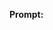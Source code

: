 **Prompt:**
<!doctype html><html lang="en-gb" class="a-no-js" data-19ax5a9jf="dingo"><!-- sp:feature:head-start -->
<head><script>var aPageStart = (new Date()).getTime();</script><meta charset="utf-8"/>
<!-- sp:end-feature:head-start -->
<!-- sp:feature:csm:head-open-part1 -->

<script type='text/javascript'>var ue_t0=ue_t0||+new Date();</script>
<!-- sp:end-feature:csm:head-open-part1 -->
<!-- sp:feature:cs-optimization -->
<meta http-equiv='x-dns-prefetch-control' content='on'>
<link rel="dns-prefetch" href="https://images-eu.ssl-images-amazon.com">
<link rel="dns-prefetch" href="https://m.media-amazon.com">
<link rel="dns-prefetch" href="https://completion.amazon.com">
<!-- sp:end-feature:cs-optimization -->
<!-- sp:feature:csm:head-open-part2 -->
<script type='text/javascript'>
window.ue_ihb = (window.ue_ihb || window.ueinit || 0) + 1;
if (window.ue_ihb === 1) {

var ue_csm = window,
    ue_hob = +new Date();
(function(d){var e=d.ue=d.ue||{},f=Date.now||function(){return+new Date};e.d=function(b){return f()-(b?0:d.ue_t0)};e.stub=function(b,a){if(!b[a]){var c=[];b[a]=function(){c.push([c.slice.call(arguments),e.d(),d.ue_id])};b[a].replay=function(b){for(var a;a=c.shift();)b(a[0],a[1],a[2])};b[a].isStub=1}};e.exec=function(b,a){return function(){try{return b.apply(this,arguments)}catch(c){ueLogError(c,{attribution:a||"undefined",logLevel:"WARN"})}}}})(ue_csm);


    var ue_err_chan = 'jserr-rw';
(function(d,e){function h(f,b){if(!(a.ec>a.mxe)&&f){a.ter.push(f);b=b||{};var c=f.logLevel||b.logLevel;c&&c!==k&&c!==m&&c!==n&&c!==p||a.ec++;c&&c!=k||a.ecf++;b.pageURL=""+(e.location?e.location.href:"");b.logLevel=c;b.attribution=f.attribution||b.attribution;a.erl.push({ex:f,info:b})}}function l(a,b,c,e,g){d.ueLogError({m:a,f:b,l:c,c:""+e,err:g,fromOnError:1,args:arguments},g?{attribution:g.attribution,logLevel:g.logLevel}:void 0);return!1}var k="FATAL",m="ERROR",n="WARN",p="DOWNGRADED",a={ec:0,ecf:0,
pec:0,ts:0,erl:[],ter:[],buffer:[],mxe:50,startTimer:function(){a.ts++;setInterval(function(){d.ue&&a.pec<a.ec&&d.uex("at");a.pec=a.ec},1E4)}};l.skipTrace=1;h.skipTrace=1;h.isStub=1;d.ueLogError=h;d.ue_err=a;e.onerror=l})(ue_csm,window);


var ue_id = 'SSCP1BGGD7MFGAZWV3R8',
    ue_url = '/rd/uedata',
    ue_navtiming = 1,
    ue_mid = 'A1F83G8C2ARO7P',
    ue_sid = '261-0978771-3294406',
    ue_sn = 'www.amazon.co.uk',
    ue_furl = 'fls-eu.amazon.co.uk',
    ue_surl = 'https://unagi-eu.amazon.com/1/events/com.amazon.csm.nexusclient.prod',
    ue_int = 0,
    ue_fcsn = 1,
    ue_urt = 3,
    ue_rpl_ns = 'cel-rpl',
    ue_ddq = 1,
    ue_fpf = '//fls-eu.amazon.co.uk/1/batch/1/OP/A1F83G8C2ARO7P:261-0978771-3294406:SSCP1BGGD7MFGAZWV3R8$uedata=s:',
    ue_sbuimp = 1,
    ue_ibft = 0,
    ue_sswmts = 0,
    ue_jsmtf = 0,
    ue_fnt = 0,
    ue_lpsi = 6000,
    ue_no_counters = 1,
    ue_lob = '1',
    ue_sjslob = 0,
    ue_flob = 0,

    ue_swi = 1;
var ue_viz=function(){(function(c,f,d){function g(){return(!(p in d)||0<d[p])&&(!(q in d)||0<d[q])}function x(){var b=g()?1:0;h!==b&&(h=b,k({}))}function k(b){if(c.ue.viz.length<y&&!r){var a=b.type;b=b.originalEvent;/^focus./.test(a)&&b&&(b.toElement||b.fromElement||b.relatedTarget)||(a=s&&!g()?t:f[u]||("blur"==a||"focusout"==a?t:v),c.ue.viz.push(a+":"+(+new Date-c.ue.t0)),a==v&&(c.ue.isl&&z("at"),r=1))}}for(var r=0,z=c.uex,a,l,m,u,w=["","webkit","o","ms","moz"],e=0,s=c.ue_uvsfv,h=1,v="visible",t=
"hidden",p="innerWidth",q="innerHeight",A={passive:!0},y=20,n=0;n<w.length&&!e;n++)if(a=w[n],l=(a?a+"H":"h")+"idden",e="boolean"==typeof f[l])m=a+"visibilitychange",u=(a?a+"V":"v")+"isibilityState";k({});e&&f.addEventListener(m,k,0);s&&(h=g()?1:0,d.addEventListener("resize",x,A));c.ue&&e&&(c.ue.pageViz={event:m,propHid:l})})(ue_csm,ue_csm.document,ue_csm.window)};

(function(d,h,N){function H(a){return a&&a.replace&&a.replace(/^\s+|\s+$/g,"")}function u(a){return"undefined"===typeof a}function B(a,b){for(var c in b)b[v](c)&&(a[c]=b[c])}function I(a){try{var b=N.cookie.match(RegExp("(^| )"+a+"=([^;]+)"));if(b)return b[2].trim()}catch(c){}}function O(k,b,c){var q=(x||{}).type;if("device"!==c||2!==q&&1!==q)k&&(d.ue_id=a.id=a.rid=k,w&&(w=w.replace(/((.*?:){2})(\w+)/,function(a,b){return b+k})),D&&(e("id",D,k),D=0)),b&&(w&&(w=w.replace(/(.*?:)(\w|-)+/,function(a,
c){return c+b})),d.ue_sid=b),c&&a.tag("page-source:"+c),d.ue_fpf=w}function P(){var a={};return function(b){b&&(a[b]=1);b=[];for(var c in a)a[v](c)&&b.push(c);return b}}function y(d,b,c,q){q=q||+new E;var g,m;if(b||u(c)){if(d)for(m in g=b?e("t",b)||e("t",b,{}):a.t,g[d]=q,c)c[v](m)&&e(m,b,c[m]);return q}}function e(d,b,c){var e=b&&b!=a.id?a.sc[b]:a;e||(e=a.sc[b]={});"id"===d&&c&&(Q=1);return e[d]=c||e[d]}function R(d,b,c,e,g){c="on"+c;var m=b[c];"function"===typeof m?d&&(a.h[d]=m):m=function(){};b[c]=
function(a){g?(e(a),m(a)):(m(a),e(a))};b[c]&&(b[c].isUeh=1)}function S(k,b,c,q){function p(b,c){var d=[b],f=0,g={},m,h;c?(d.push("m=1"),g[c]=1):g=a.sc;for(h in g)if(g[v](h)){var q=e("wb",h),p=e("t",h)||{},n=e("t0",h)||a.t0,l;if(c||2==q){q=q?f++:"";d.push("sc"+q+"="+h);for(l in p)u(p[l])||null===p[l]||d.push(l+q+"="+(p[l]-n));d.push("t"+q+"="+p[k]);if(e("ctb",h)||e("wb",h))m=1}}!J&&m&&d.push("ctb=1");return d.join("&")}function m(b,c,f,e,g){if(b){var k=d.ue_err;d.ue_url&&!e&&!g&&b&&0<b.length&&(e=
new Image,a.iel.push(e),e.src=b,a.count&&a.count("postbackImageSize",b.length));w?(g=h.encodeURIComponent)&&b&&(e=new Image,b=""+d.ue_fpf+g(b)+":"+(+new E-d.ue_t0),a.iel.push(e),e.src=b):a.log&&(a.log(b,"uedata",{n:1}),a.ielf.push(b));k&&!k.ts&&k.startTimer();a.b&&(k=a.b,a.b="",m(k,c,f,1))}}function A(b){var c=x?x.type:F,d=2==c||a.isBFonMshop,c=c&&!d,f=a.bfini;Q||(f&&1<f&&(b+="&bfform=1",c||(a.isBFT=f-1)),d&&(b+="&bfnt=1",a.isBFT=a.isBFT||1),a.ssw&&a.isBFT&&(a.isBFonMshop&&(a.isNRBF=0),u(a.isNRBF)&&
(d=a.ssw(a.oid),d.e||u(d.val)||(a.isNRBF=1<d.val?0:1)),u(a.isNRBF)||(b+="&nrbf="+a.isNRBF)),a.isBFT&&!a.isNRBF&&(b+="&bft="+a.isBFT));return b}if(!a.paused&&(b||u(c))){for(var l in c)c[v](l)&&e(l,b,c[l]);a.isBFonMshop||y("pc",b,c);l="ld"===k&&b&&e("wb",b);var s=e("id",b)||a.id;l||s===a.oid||(D=b,ba(s,(e("t",b)||{}).tc||+e("t0",b),+e("t0",b)));var s=e("id",b)||a.id,t=e("id2",b),f=a.url+"?"+k+"&v="+a.v+"&id="+s,J=e("ctb",b)||e("wb",b),z;J&&(f+="&ctb="+J);t&&(f+="&id2="+t);1<d.ueinit&&(f+="&ic="+d.ueinit);
if(!("ld"!=k&&"ul"!=k||b&&b!=s)){if("ld"==k){try{h[K]&&h[K].isUeh&&(h[K]=null)}catch(I){}if(h.chrome)for(t=0;t<L.length;t++)T(G,L[t]);(t=N.ue_backdetect)&&t.ue_back&&t.ue_back.value++;d._uess&&(z=d._uess());a.isl=1}a._bf&&(f+="&bf="+a._bf());d.ue_navtiming&&g&&(e("ctb",s,"1"),a.isBFonMshop||y("tc",F,F,M));!C||a.isBFonMshop||U||(g&&B(a.t,{na_:g.navigationStart,ul_:g.unloadEventStart,_ul:g.unloadEventEnd,rd_:g.redirectStart,_rd:g.redirectEnd,fe_:g.fetchStart,lk_:g.domainLookupStart,_lk:g.domainLookupEnd,
co_:g.connectStart,_co:g.connectEnd,sc_:g.secureConnectionStart,rq_:g.requestStart,rs_:g.responseStart,_rs:g.responseEnd,dl_:g.domLoading,di_:g.domInteractive,de_:g.domContentLoadedEventStart,_de:g.domContentLoadedEventEnd,_dc:g.domComplete,ld_:g.loadEventStart,_ld:g.loadEventEnd,ntd:("function"!==typeof C.now||u(M)?0:new E(M+C.now())-new E)+a.t0}),x&&B(a.t,{ty:x.type+a.t0,rc:x.redirectCount+a.t0}),U=1);a.isBFonMshop||B(a.t,{hob:d.ue_hob,hoe:d.ue_hoe});a.ifr&&(f+="&ifr=1")}y(k,b,c,q);var r,n;l||b&&
b!==s||ca(b);(c=d.ue_mbl What is this?

**Response:**
This is an HTML document with some JavaScript code included. It appears to be related to tracking and optimization on the Amazon.co.uk website. The code includes various scripts and configurations for collecting data and monitoring user behavior on the site.

<details><summary>Metadata</summary>

- Duration: 4682 ms
- Datetime: 2023-09-06T19:37:59.575270
- Model: gpt-3.5-turbo-0613

</details>

**Options:**
```json
{}
```

